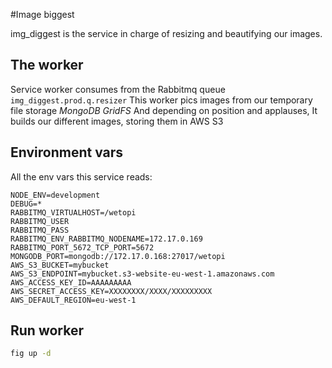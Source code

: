 #Image biggest

img_diggest is the service in charge of resizing and beautifying our images.

## The worker

Service worker consumes from the Rabbitmq queue `img_diggest.prod.q.resizer`
This worker pics images from our temporary file storage *MongoDB GridFS*
And depending on position and applauses, It builds our different images, storing them in AWS S3

## Environment vars

All the env vars this service reads:

```
NODE_ENV=development
DEBUG=*
RABBITMQ_VIRTUALHOST=/wetopi
RABBITMQ_USER
RABBITMQ_PASS
RABBITMQ_ENV_RABBITMQ_NODENAME=172.17.0.169
RABBITMQ_PORT_5672_TCP_PORT=5672
MONGODB_PORT=mongodb://172.17.0.168:27017/wetopi
AWS_S3_BUCKET=mybucket
AWS_S3_ENDPOINT=mybucket.s3-website-eu-west-1.amazonaws.com
AWS_ACCESS_KEY_ID=AAAAAAAAA
AWS_SECRET_ACCESS_KEY=XXXXXXXX/XXXX/XXXXXXXXX
AWS_DEFAULT_REGION=eu-west-1
```

## Run worker

```bash
fig up -d
```